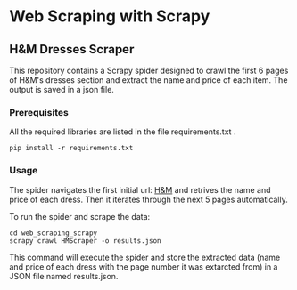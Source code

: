 # Web Scraping with Scrapy
## H&M Dresses Scraper

This repository contains a Scrapy spider designed to crawl the first 6 pages of H&M's dresses section and extract the name and price of each item. The output is saved in a json file. 

### Prerequisites

All the required libraries are listed in the file requirements.txt .

```
pip install -r requirements.txt
```

### Usage

The spider navigates the first initial url: [H&M](https://www2.hm.com/en_us/women/products/dresses.html) and retrives the name and price of each dress. Then it iterates through the next 5 pages automatically.

To run the spider and scrape the data:

```
cd web_scraping_scrapy
scrapy crawl HMScraper -o results.json
```

This command will execute the spider and store the extracted data (name and price of each dress with the page number it was extarcted from) in a JSON file named results.json.

